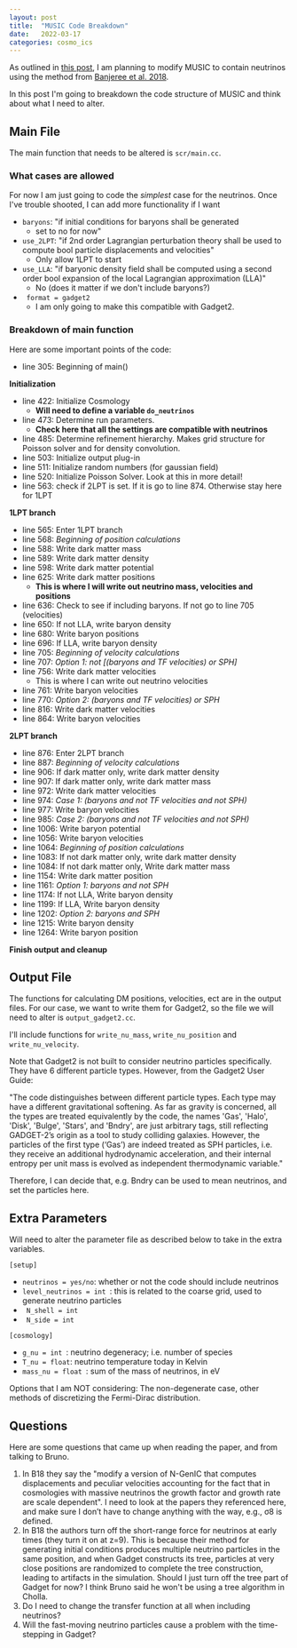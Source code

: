 ```yaml
---
layout: post
title:  "MUSIC Code Breakdown"
date:   2022-03-17
categories: cosmo_ics
---
```


As outlined in <a href="https://ndrakos.github.io/blog/iso_ics/Neutrino_IC_Method_Overview/">this post</a>, I am planning to modify MUSIC to contain neutrinos using the method from <a href="https://ui.adsabs.harvard.edu/abs/2018JCAP...09..028B/abstract">Banjeree et al. 2018</a>.

In this post I'm going to breakdown the code structure of MUSIC and think about what I need to alter.




## Main File

The main function that needs to be altered is <code>scr/main.cc</code>.


### What cases are allowed

For now I am just going to code the *simplest* case for the neutrinos. Once I've trouble shooted, I can add more functionality if I want

* <code>baryons</code>: "if initial conditions for baryons shall be generated
  * set to no for now"
* <code>use_2LPT</code>: "if 2nd order Lagrangian perturbation theory shall be used to compute bool particle displacements and velocities"
  * Only allow 1LPT to start
* <code>use_LLA</code>: "if baryonic density field shall be computed using a second order bool expansion of the local Lagrangian approximation (LLA)"
  * No (does it matter if we don't include baryons?)
* <code> format	= gadget2</code>
  * I am only going to make this compatible with Gadget2.


### Breakdown of main function


Here are some important points of the code:

* line 305: Beginning of main()

**Initialization**

* line 422: Initialize Cosmology
  * **Will need to define a variable <code>do_neutrinos</code>**
* line 473: Determine run parameters.
  * **Check here that all the settings are compatible with neutrinos**
* line 485: Determine refinement hierarchy. Makes grid structure for Poisson solver and for density convolution.
* line 503: Initialize output plug-in
* line 511: Initialize random numbers (for gaussian field)
* line 520: Initialize Poisson Solver. Look at this in more detail!
* line 563: check if 2LPT is set. If it is go to line 874. Otherwise stay here for 1LPT


**1LPT branch**

* line 565: Enter 1LPT branch
* line 568: *Beginning of position calculations*
* line 588: Write dark matter mass
* line 589: Write dark matter density
* line 598: Write dark matter potential
* line 625: Write dark matter positions
  * **This is where I will write out neutrino mass, velocities and positions**
* line 636: Check to see if including baryons. If not go to line 705 (velocities)
* line 650: If not LLA, write baryon density
* line 680: Write baryon positions
* line 696: If LLA, write baryon density
* line 705: *Beginning of velocity calculations*
* line 707: *Option 1: not [(baryons and TF velocities) or SPH]*
* line 756: Write dark matter velocities
  * This is where I can write out neutrino velocities
* line 761: Write baryon velocities
* line 770: *Option 2: (baryons and TF velocities) or SPH*
* line 816: Write dark matter velocities
* line 864: Write baryon velocities

**2LPT branch**

* line 876: Enter 2LPT branch
* line 887: *Beginning of velocity calculations*
* line 906: If dark matter only, write dark matter density
* line 907: If dark matter only, write dark matter mass
* line 972: Write dark matter velocities
* line 974: *Case 1: (baryons and not TF velocities and not SPH)*
* line 977: Write baryon velocities
* line 985: *Case 2: (baryons and not TF velocities and not SPH)*
* line 1006: Write baryon potential
* line 1056: Write baryon velocities
* line 1064: *Beginning of position calculations*
* line 1083: If not dark matter only, write dark matter density
* line 1084: If not dark matter only, Write dark matter mass
* line 1154: Write dark matter position
* line 1161: *Option 1: baryons and not SPH*
* line 1174: If not LLA, Write baryon density
* line 1199: If LLA, Write baryon density
* line 1202: *Option 2: baryons and SPH*
* line 1215: Write baryon density
* line 1264: Write baryon position

**Finish output and cleanup**

## Output File

The functions for calculating DM positions, velocities, ect are in the output files. For our case, we want to write them for Gadget2, so the file we will need to alter is <code>output_gadget2.cc</code>.

I'll include functions for <code>write_nu_mass</code>, <code>write_nu_position</code> and <code>write_nu_velocity</code>.

Note that Gadget2 is not built to consider neutrino particles specifically. They have 6 different particle types. However, from the Gadget2 User Guide:

"The code distinguishes between different particle types. Each type may have a different gravitational softening. As far as gravity is concerned, all the types are treated equivalently by the code, the names 'Gas', 'Halo', 'Disk', 'Bulge', 'Stars', and 'Bndry', are just arbitrary tags, still reflecting GADGET-2’s origin as a tool to study colliding galaxies. However, the particles of the first type (‘Gas’) are indeed treated as SPH particles, i.e. they receive an additional hydrodynamic acceleration, and their internal entropy per unit mass is evolved as independent thermodynamic variable."

Therefore, I can decide that, e.g. Bndry can be used to mean neutrinos, and set the particles here.


## Extra Parameters

Will need to alter the parameter file as described below to take in the extra variables.

<code>[setup]</code>
* <code>neutrinos = yes/no</code>: whether or not the code should include neutrinos
* <code>level_neutrinos = int </code>: this is related to the coarse grid, used to generate neutrino particles
* <code> N_shell = int </code>
* <code> N_side = int </code>


<code>[cosmology]</code>
* <code>g_nu = int </code>: neutrino degeneracy; i.e. number of species
* <code>T_nu = float</code>: neutrino temperature today in Kelvin
* <code>mass_nu = float </code>: sum of the mass of neutrinos, in eV


Options that I am NOT considering: The non-degenerate case, other methods of discretizing the Fermi-Dirac distribution.


## Questions

Here are some questions that came up when reading the paper, and from talking to Bruno.


1. In B18 they say the "modify a version of N-GenIC that computes displacements and peculiar velocities accounting for the fact that in cosmologies with massive neutrinos the growth factor and growth rate are scale dependent". I need to look at the papers they referenced here, and make sure I don’t have to change anything with the way, e.g., σ8 is defined.
2. In B18 the authors turn off the short-range force for neutrinos at early times (they turn it on at z=9). This is because their method for generating initial conditions produces multiple neutrino particles in the same position, and when Gadget constructs its tree, particles at very close positions are randomized to complete the tree construction, leading to artifacts in the simulation. Should I just turn off the tree part of Gadget for now? I think Bruno said he won't be using a tree algorithm in Cholla.
3. Do I need to change the transfer function at all when including neutrinos?
4. Will the fast-moving neutrino particles cause a problem with the time-stepping in Gadget?
